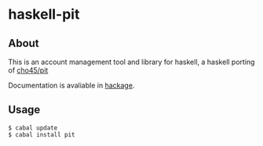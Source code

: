 haskell-pit
===========

## About
This is an account management tool and library for haskell,
 a haskell porting of [cho45/pit](https://github.com/cho45/pit)

Documentation is avaliable in [hackage](http://hackage.haskell.org/package/pit).

## Usage

~~~~
$ cabal update
$ cabal install pit
~~~~
